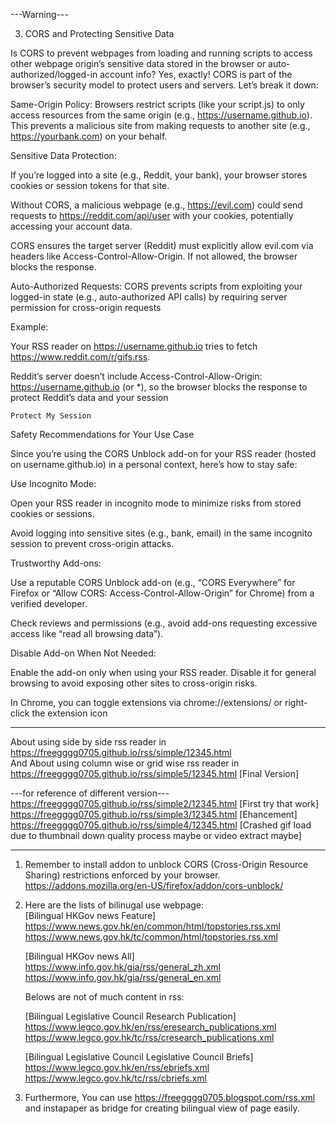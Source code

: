 ---Warning---   

3. CORS and Protecting Sensitive Data

Is CORS to prevent webpages from loading and running scripts to access other webpage origin’s sensitive data stored in the browser or auto-authorized/logged-in account info?
Yes, exactly! CORS is part of the browser’s security model to protect users and servers. Let’s break it down:

Same-Origin Policy: Browsers restrict scripts (like your script.js) to only access resources from the same origin (e.g., https://username.github.io). This prevents a malicious site from making requests to another site (e.g., https://yourbank.com) on your behalf.



Sensitive Data Protection:

If you’re logged into a site (e.g., Reddit, your bank), your browser stores cookies or session tokens for that site.



Without CORS, a malicious webpage (e.g., https://evil.com) could send requests to https://reddit.com/api/user with your cookies, potentially accessing your account data.



CORS ensures the target server (Reddit) must explicitly allow evil.com via headers like Access-Control-Allow-Origin. If not allowed, the browser blocks the response.


Auto-Authorized Requests: CORS prevents scripts from exploiting your logged-in state (e.g., auto-authorized API calls) by requiring server permission for cross-origin requests

Example:

Your RSS reader on https://username.github.io tries to fetch https://www.reddit.com/r/gifs.rss.



Reddit’s server doesn’t include Access-Control-Allow-Origin: https://username.github.io (or *), so the browser blocks the response to protect Reddit’s data and your session

`Protect My Session`

Safety Recommendations for Your Use Case

Since you’re using the CORS Unblock add-on for your RSS reader (hosted on username.github.io) in a personal context, here’s how to stay safe:

Use Incognito Mode:

Open your RSS reader in incognito mode to minimize risks from stored cookies or sessions.



Avoid logging into sensitive sites (e.g., bank, email) in the same incognito session to prevent cross-origin attacks.


Trustworthy Add-ons:

Use a reputable CORS Unblock add-on (e.g., “CORS Everywhere” for Firefox or “Allow CORS: Access-Control-Allow-Origin” for Chrome) from a verified developer.



Check reviews and permissions (e.g., avoid add-ons requesting excessive access like “read all browsing data”).


Disable Add-on When Not Needed:

Enable the add-on only when using your RSS reader. Disable it for general browsing to avoid exposing other sites to cross-origin risks.



In Chrome, you can toggle extensions via chrome://extensions/ or right-click the extension icon




----



About using side by side rss reader in https://freegggg0705.github.io/rss/simple/12345.html  
And About using column wise or grid wise rss reader in https://freegggg0705.github.io/rss/simple5/12345.html [Final Version]  

---for reference of different version---         
https://freegggg0705.github.io/rss/simple2/12345.html  [First try that work]  
https://freegggg0705.github.io/rss/simple3/12345.html  [Ehancement]    
https://freegggg0705.github.io/rss/simple4/12345.html [Crashed gif load due to thumbnail down quality process maybe or video extract maybe]   

----------------------------------------

1. Remember to install addon to unblock CORS (Cross-Origin Resource Sharing) restrictions enforced by your browser.  
   https://addons.mozilla.org/en-US/firefox/addon/cors-unblock/

2. Here are the lists of bilinugal use webpage:  
   [Bilingual HKGov news Feature]  
   https://www.news.gov.hk/en/common/html/topstories.rss.xml   
   https://www.news.gov.hk/tc/common/html/topstories.rss.xml  
   
   [Bilingual HKGov news All]  
   https://www.info.gov.hk/gia/rss/general_zh.xml
   https://www.info.gov.hk/gia/rss/general_en.xml 

   Belows are not of much content in rss:  
     
   [Bilingual Legislative Council Research Publication]  
   https://www.legco.gov.hk/en/rss/eresearch_publications.xml  
   https://www.legco.gov.hk/tc/rss/cresearch_publications.xml  
     
   [Bilingual Legislative Council Legislative Council Briefs]  
   https://www.legco.gov.hk/en/rss/ebriefs.xml   
   https://www.legco.gov.hk/tc/rss/cbriefs.xml  
   
3. Furthermore, You can use https://freegggg0705.blogspot.com/rss.xml and instapaper as bridge for creating bilingual view of page easily. 
